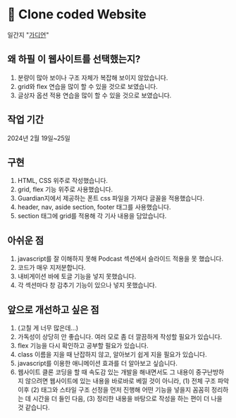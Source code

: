 # 👀 Clone coded Website
일간지 "[가디언](https://www.theguardian.com/international)"

## 왜 하필 이 웹사이트를 선택했는지?

1. 분량이 많아 보이나 구조 자체가 복잡해 보이지 않았습니다.
1. grid와 flex 연습을 많이 할 수 있을 것으로 보였습니다.
1. 글상자 옵션 적용 연습을 많이 할 수 있을 것으로 보였습니다.

## 작업 기간
2024년 2월 19일~25일

## 구현

1. HTML, CSS 위주로 작성했습니다.
1. grid, flex 기능 위주로 사용했습니다.
1. Guardian지에서 제공하는 폰트 css 파일을 가져다 글꼴을 적용했습니다.
1. header, nav, aside section, footer 태그를 사용했습니다.
1. section 태그에 grid를 적용해 각 기사 내용을 담았습니다.

## 아쉬운 점

1. javascript를 잘 이해하지 못해 Podcast 섹션에서 슬라이드 적용을 못 했습니다.
1. 코드가 매우 지저분합니다.
1. 내비게이션 바에 토글 기능을 넣지 못했습니다.
1. 각 섹션마다 창 감추기 기능이 있으나 넣지 못했습니다.

## 앞으로 개선하고 싶은 점

1. (고칠 게 너무 많은데...)
1. 가독성이 상당히 안 좋습니다. 여러 모로 좀 더 깔끔하게 작성할 필요가 있습니다.
1. flex 기능을 다시 확인하고 공부할 필요가 있습니다.
1. class 이름을 지을 때 난잡하지 않고, 알아보기 쉽게 지을 필요가 있습니다.
1. javascript를 이용한 애니메이션 효과를 더 알아보고 싶습니다.
1. 웹사이트 클론 코딩을 할 때 속도감 있는 개발을 해내면서도 그 내용이 중구난방하지 않으려면 웹사이트에 있는 내용을 바로바로 베낄 것이 아니라, (1) 전체 구조 파악 이후 (2) 태그와 스타일 구조 선정을 먼저 진행해 어떤 기능을 넣을지 꼼꼼히 정리하는 데 시간을 더 들인 다음, (3) 정리한 내용을 바탕으로 작성을 하는 편이 더 나을 것 같습니다.